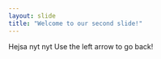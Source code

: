 ```yaml
---
layout: slide
title: "Welcome to our second slide!"
---
```

Hejsa nyt nyt
Use the left arrow to go back!